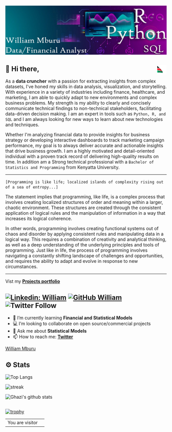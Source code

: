 ![Banner Image](https://github.com/SirWilliam254/SirWilliam254/blob/main/Bana.jpg)


## 👋  Hi there,<img src="flag.gif" height="30" width="30" align ="right">

As a **data cruncher** with a passion for extracting insights from complex datasets, I've honed my skills in data analysis, visualization, and storytelling. With experience in a variety of industries including finance, healthcare, and marketing, I am able to quickly adapt to new environments and complex business problems.
My strength is my ability to clearly and concisely communicate technical findings to non-technical stakeholders, facilitating data-driven decision making. I am an expert in tools such as `Python, R, and SQL` and I am always looking for new ways to learn about new technologies and techniques.

Whether I'm analyzing financial data to provide insights for business strategy or developing interactive dashboards to track marketing campaign performance, my goal is to always deliver accurate and actionable insights that drive business growth. I am a highly motivated and detail-oriented individual with a proven track record of delivering high-quality results on time.
In addition am a Strong technical professional with a `Bachelor of Statistics and Programming` from Kenyatta University.

------------------------------------------------------------------------------------------------------------------------------------------------------

```
[Programming is like life; localized islands of complexity rising out of a sea of entropy...]
```

The statement implies that programming, like life, is a complex process that involves creating localized structures of order and meaning within a larger, chaotic environment. These structures are created through the consistent application of logical rules and the manipulation of information in a way that increases its logical coherence.

In other words, programming involves creating functional systems out of chaos and disorder by applying consistent rules and manipulating data in a logical way. This requires a combination of creativity and analytical thinking, as well as a deep understanding of the underlying principles and tools of programming. Just like in life, the process of programming involves navigating a constantly shifting landscape of challenges and opportunities, and requires the ability to adapt and evolve in response to new circumstances.

------------------------------------------------------------------------------------------------------------------------------------------------------
Vist my **[Projects portfolio](https://sirwilliam254.github.io/flexible-jekyll/)**

[![Linkedin: William](https://img.shields.io/badge/-William-blue?style=flat-square&logo=Linkedin&logoColor=white&link=https://www.linkedin.com/in/william-mburu-a3907b1a8/)](https://www.linkedin.com/in/william-mburu-a3907b1a8/)
[![GitHub William](https://img.shields.io/github/followers/SirWilliam254?label=follow&style=social)](https://github.com/SirWilliam254)
![Twitter Follow](https://img.shields.io/twitter/follow/WilliamCinemat?style=social)
---
- 🌱 I’m currently learning **Financial and Statistical Models**
- 💻 I’m looking to collaborate on open source/commercial projects
- 💬 Ask me about **Statistical Models**
- 📫 How to reach me:
  **[Twitter](https://twitter.com/WilliamCinemat)**
 
 <div class="badge-base LI-profile-badge" data-locale="en_US" data-size="medium" data-theme="dark" data-type="VERTICAL" data-vanity="william-mburu-a3907b1a8" data-version="v1"><a class="badge-base__link LI-simple-link" href="https://ke.linkedin.com/in/william-mburu-a3907b1a8?trk=profile-badge">William Mburu</a></div>
              
 
## ⚙️ Stats

![Top Langs](https://github-readme-stats.vercel.app/api/top-langs/?username=SirWilliam254&hide=html,jupyter%20notebook,css,scss&layout=compact&theme=dark&hide_border=true)


![streak](https://github-readme-streak-stats.herokuapp.com/?user=SirWilliam254&theme=dark&hide_border=true)

![Ghazi's github stats](https://github-readme-stats.vercel.app/api?username=SirWilliam254&show_icons=true&hide_border=true&theme=dark)

## 

[![trophy](https://github-profile-trophy.vercel.app/?username=SirWilliam254&layout=compact&theme=matrix&hide_border=true)](https://github.com/SirWilliam254/github-profile-trophy)

<table>
  <tr>
    <td>You are visitor</td>
    <td><img src="https://profile-counter.glitch.me/SirWilliam254/count.svg" alt="" /></td>
  </tr>
</table>


